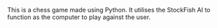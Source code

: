 This is a chess game made using Python. It utilises the StockFish AI to function as the computer to play against the user. 
